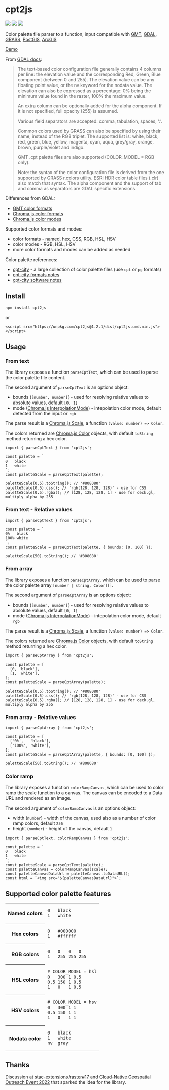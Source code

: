 # cpt2js

[![](https://img.shields.io/npm/dm/cpt2js)](https://www.npmjs.com/package/cpt2js)
[![](https://img.shields.io/david/weatherlayers/cpt2js)](https://www.npmjs.com/package/cpt2js)
[![](https://img.shields.io/bundlephobia/min/cpt2js)](https://www.npmjs.com/package/cpt2js)

Color palette file parser to a function, input compatible with [GMT](https://docs.generic-mapping-tools.org/latest/cookbook/features.html#color-palette-tables), [GDAL](https://gdal.org/programs/gdaldem.html#color-relief), [GRASS](https://grass.osgeo.org/grass80/manuals/r.colors.html), [PostGIS](http://postgis.net/docs/RT_ST_ColorMap.html), [ArcGIS](https://desktop.arcgis.com/en/arcmap/latest/manage-data/raster-and-images/creating-a-color-map-clr-file.htm)

[Demo](https://weatherlayers.github.io/cpt2js/)

From [GDAL docs](https://gdal.org/programs/gdaldem.html#color-relief):

> The text-based color configuration file generally contains 4 columns per line: the elevation value and the corresponding Red, Green, Blue component (between 0 and 255). The elevation value can be any floating point value, or the nv keyword for the nodata value. The elevation can also be expressed as a percentage: 0% being the minimum value found in the raster, 100% the maximum value.
>
> An extra column can be optionally added for the alpha component. If it is not specified, full opacity (255) is assumed.
>
> Various field separators are accepted: comma, tabulation, spaces, ‘:’.
>
> Common colors used by GRASS can also be specified by using their name, instead of the RGB triplet. The supported list is: white, black, red, green, blue, yellow, magenta, cyan, aqua, grey/gray, orange, brown, purple/violet and indigo.
>
> GMT .cpt palette files are also supported (COLOR_MODEL = RGB only).
>
> Note: the syntax of the color configuration file is derived from the one supported by GRASS r.colors utility. ESRI HDR color table files (.clr) also match that syntax. The alpha component and the support of tab and comma as separators are GDAL specific extensions.

Differences from GDAL:

- [GMT color formats](https://docs.generic-mapping-tools.org/latest/gmtcolors.html)
- [Chroma.js color formats](https://vis4.net/chromajs/#chroma)
- [Chroma.js color modes](https://vis4.net/chromajs/#scale-mode)

Supported color formats and modes:

- color formats - named, hex, CSS, RGB, HSL, HSV
- color modes - RGB, HSL, HSV
- more color formats and modes can be added as needed

Color palette references:

- [cpt-city](http://soliton.vm.bytemark.co.uk/pub/cpt-city/) - a large collection of color palette files (use `cpt` or `pg` formats)
- [cpt-city formats notes](http://soliton.vm.bytemark.co.uk/pub/cpt-city/notes/formats.html)
- [cpt-city software notes](http://soliton.vm.bytemark.co.uk/pub/cpt-city/notes/software.html)

## Install

```
npm install cpt2js
```

or

```
<script src="https://unpkg.com/cpt2js@1.2.1/dist/cpt2js.umd.min.js"></script>
```

## Usage

### From text

The library exposes a function `parseCptText`, which can be used to parse the color palette file content.

The second argument of `parseCptText` is an options object:

- bounds (`[number, number]`) - used for resolving relative values to absolute values, default `[0, 1]`
- mode ([Chroma.js InterpolationMode](https://vis4.net/chromajs/#scale-mode)) - intepolation color mode, default detected from the input or `rgb`

The parse result is a [Chroma.js Scale](https://vis4.net/chromajs/#chroma-scale), a function `(value: number) => Color`.

The colors returned are [Chroma.js Color](https://vis4.net/chromajs/#color) objects, with default `toString` method returning a hex color.

```
import { parseCptText } from 'cpt2js';

const palette = `
0   black
1   white
`;
const paletteScale = parseCptText(palette);

paletteScale(0.5).toString(); // '#808080'
paletteScale(0.5).css(); // 'rgb(128, 128, 128)' - use for CSS
paletteScale(0.5).rgba(); // [128, 128, 128, 1] - use for deck.gl, multiply alpha by 255
```

### From text - Relative values

```
import { parseCptText } from 'cpt2js';

const palette = `
0%   black
100% white
`;
const paletteScale = parseCptText(palette, { bounds: [0, 100] });

paletteScale(50).toString(); // '#808080'
```

### From array

The library exposes a function `parseCptArray`, which can be used to parse the color palette array `[number | string, Color][]`.

The second argument of `parseCptArray` is an options object:

- bounds (`[number, number]`) - used for resolving relative values to absolute values, default `[0, 1]`
- mode ([Chroma.js InterpolationMode](https://vis4.net/chromajs/#scale-mode)) - intepolation color mode, default `rgb`

The parse result is a [Chroma.js Scale](https://vis4.net/chromajs/#chroma-scale), a function `(value: number) => Color`.

The colors returned are [Chroma.js Color](https://vis4.net/chromajs/#color) objects, with default `toString` method returning a hex color.

```
import { parseCptArray } from 'cpt2js';

const palette = [
  [0, 'black'],
  [1, 'white'],
];
const paletteScale = parseCptArray(palette);

paletteScale(0.5).toString(); // '#808080'
paletteScale(0.5).css(); // 'rgb(128, 128, 128)' - use for CSS
paletteScale(0.5).rgba(); // [128, 128, 128, 1] - use for deck.gl, multiply alpha by 255
```

### From array - Relative values

```
import { parseCptArray } from 'cpt2js';

const palette = [
  ['0%',   'black'],
  ['100%', 'white'],
];
const paletteScale = parseCptArray(palette, { bounds: [0, 100] });

paletteScale(50).toString(); // '#808080'
```

### Color ramp

The library exposes a function `colorRampCanvas`, which can be used to color ramp the scale function to a canvas. The canvas can be encoded to a Data URL and rendered as an image.

The second argument of `colorRampCanvas` is an options object:

- width (`number`) - width of the canvas, used also as a number of color ramp colors, default `256`
- height (`number`) - height of the canvas, default `1`

```
import { parseCptText, colorRampCanvas } from 'cpt2js';

const palette = `
0   black
1   white
`;
const paletteScale = parseCptText(palette);
const paletteCanvas = colorRampCanvas(scale);
const paletteCanvasDataUrl = paletteCanvas.toDataURL();
const html = `<img src="${paletteCanvasDataUrl}">`;
```

## Supported color palette features

<table>

<tr>
<th>
Named colors
</th>
<td>

```
0   black
1   white
```

</td>
</tr>

<tr>
<th>
Hex colors
</th>
<td>

```
0   #000000
1   #ffffff
```

</td>
</tr>

<tr>
<th>
RGB colors
</th>
<td>

```
0   0   0   0
1   255 255 255
```

</td>
</tr>

<tr>
<th>
HSL colors
</th>
<td>

```
# COLOR_MODEL = hsl
0   300 1 0.5
0.5 150 1 0.5
1   0   1 0.5
```

</td>
</tr>

<tr>
<th>
HSV colors
</th>
<td>

```
# COLOR_MODEL = hsv
0   300 1 1
0.5 150 1 1
1   0   1 1
```

</td>
</tr>

<tr>
<th>
Nodata color
</th>
<td>

```
0   black
1   white
nv  gray
```

</td>
</tr>

</table>

## Thanks

Discussion at [stac-extensions/raster#17](https://github.com/stac-extensions/raster/issues/17) and [Cloud-Native Geospatial Outreach Event 2022](https://www.ogc.org/ogcevents/cloud-native-geospatial-outreach-event) that sparked the idea for the library.